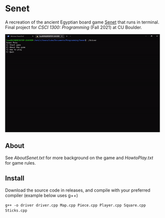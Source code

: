 # Senet

A recreation of the ancient Egyptian board game [Senet](https://en.wikipedia.org/wiki/Senet) that runs in terminal. Final project for _CSCI 1300: Programming_ (Fall 2021) at CU Boulder.

![Example gif](/Examples/example.gif)

## About

See _AboutSenet.txt_ for more background on the game and _HowtoPlay.txt_ for game rules.

## Install

Download the source code in releases, and compile with your preferred compiler (example below uses g++)

```g++ -o driver driver.cpp Map.cpp Piece.cpp Player.cpp Square.cpp Sticks.cpp```
